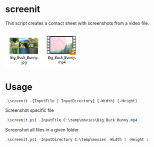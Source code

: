 # screenit
This script creates a contact sheet with screenshots from a video file.

![alt text](https://raw.githubusercontent.com/domenicbrosh/screenit/main/file_explorer_Big_Buck_Bunny.jpg)

# Usage
	.\screenit -{InputFile | InputDirectory} [-Width] [-Height]

Screenshot specific file

```powershell
.\screenit.ps1 -InputFile C:\temp\movies\Big_Buck_Bunny.mp4
```

Screenshot all files in a given folder
```powershell
.\screenit.ps1 -InputDirectory C:\temp\movies -Width 3 -Height 3
```
